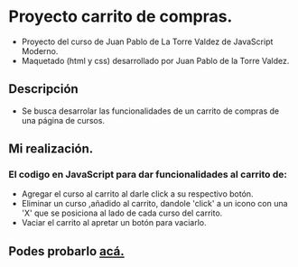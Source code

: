 # Proyecto carrito de compras.
- Proyecto del curso de Juan Pablo de La Torre Valdez de JavaScript Moderno.
- Maquetado (html y css) desarrollado por Juan Pablo de la Torre Valdez.
## Descripción
- Se busca  desarrolar las funcionalidades de un carrito de compras de una página de cursos.
## Mi realización.
### El codigo en JavaScript para dar funcionalidades al carrito de:
- Agregar el curso al carrito al darle click a su respectivo botón.
- Eliminar un curso ,añadido al carrito, dandole 'click' a un icono con una 'X' que se posiciona al lado de cada curso del carrito.
- Vaciar el carrito al apretar un botón para vaciarlo.

## Podes probarlo [acá.](https://ivancard.github.io/carrito/)
